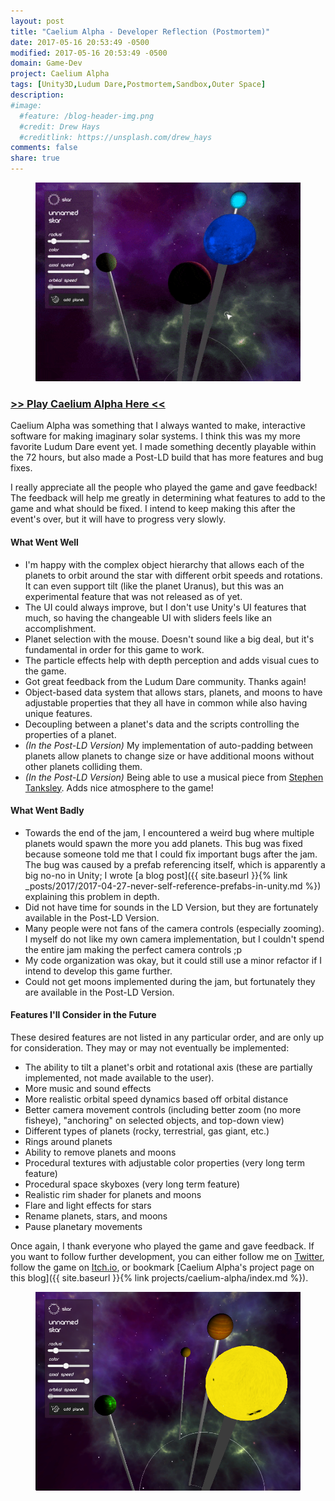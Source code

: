 ```yaml
---
layout: post
title: "Caelium Alpha - Developer Reflection (Postmortem)"
date: 2017-05-16 20:53:49 -0500
modified: 2017-05-16 20:53:49 -0500
domain: Game-Dev
project: Caelium Alpha
tags: [Unity3D,Ludum Dare,Postmortem,Sandbox,Outer Space]
description: 
#image:
  #feature: /blog-header-img.png
  #credit: Drew Hays
  #creditlink: https://unsplash.com/drew_hays
comments: false
share: true
---
```


<figure>
	<a href="/_images/project-images/caelium-alpha/caeliumGif4.gif" target="_blank">
		<img src="/_images/project-images/caelium-alpha/caeliumGif4.gif" alt="">
	</a>
</figure>

###  <i class="fa fa-moon-o" aria-hidden="true"></i> [>> Play Caelium Alpha Here <<](https://ldjam.com/events/ludum-dare/38/caelium-alpha)

Caelium Alpha was something that I always wanted to make, interactive software for making imaginary solar systems. I think this was my more favorite Ludum Dare event yet. I made something decently playable within the 72 hours, but also made a Post-LD build that has more features and bug fixes. 

I really appreciate all the people who played the game and gave feedback! The feedback will help me greatly in determining what features to add to the game and what should be fixed. I intend to keep making this after the event's over, but it will have to progress very slowly.

#### <i class="fa fa-check-circle" aria-hidden="true"></i> What Went Well

 - I'm happy with the complex object hierarchy that allows each of the planets to orbit around the star with different orbit speeds and rotations. It can even support tilt (like the planet Uranus), but this was an experimental feature that was not released as of yet.
 - The UI could always improve, but I don't use Unity's UI features that much, so having the changeable UI with sliders feels like an accomplishment.
 - Planet selection with the mouse. Doesn't sound like a big deal, but it's fundamental in order for this game to work.
 - The particle effects help with depth perception and adds visual cues to the game.
 - Got great feedback from the Ludum Dare community. Thanks again!
 - Object-based data system that allows stars, planets, and moons to have adjustable properties that they all have in common while also having unique features.
 - Decoupling between a planet's data and the scripts controlling the properties of a planet.
 - *(In the Post-LD Version)* My implementation of auto-padding between planets allow planets to change size or have additional moons without other planets colliding them.
 - *(In the Post-LD Version)* Being able to use a musical piece from [Stephen Tanksley](https://soundcloud.com/stephen-tanksley). Adds nice atmosphere to the game!

#### <i class="fa fa-times-circle" aria-hidden="true"></i> What Went Badly

 - Towards the end of the jam, I encountered a weird bug where multiple planets would spawn the more you add planets. This bug was fixed because someone told me that I could fix important bugs after the jam. The bug was caused by a prefab referencing itself, which is apparently a big no-no in Unity; I wrote [a blog post]({{ site.baseurl }}{% link _posts/2017/2017-04-27-never-self-reference-prefabs-in-unity.md %}) explaining this problem in depth.
 - Did not have time for sounds in the LD Version, but they are fortunately available in the Post-LD Version.
 - Many people were not fans of the camera controls (especially zooming). I myself do not like my own camera implementation, but I couldn't spend the entire jam making the perfect camera controls ;p
 - My code organization was okay, but it could still use a minor refactor if I intend to develop this game further.
 - Could not get moons implemented during the jam, but fortunately they are available in the Post-LD Version.

#### <i class="fa fa-star-o" aria-hidden="true"></i> Features I'll Consider in the Future

These desired features are not listed in any particular order, and are only up for consideration. They may or may not eventually be implemented:

 - The ability to tilt a planet's orbit and rotational axis (these are partially implemented, not made available to the user).
 - More music and sound effects
 - More realistic orbital speed dynamics based off orbital distance
 - Better camera movement controls (including better zoom (no more fisheye), "anchoring" on selected objects, and top-down view)
 - Different types of planets (rocky, terrestrial, gas giant, etc.)
 - Rings around planets
 - Ability to remove planets and moons
 - Procedural textures with adjustable color properties (very long term feature)
 - Procedural space skyboxes (very long term feature)
 - Realistic rim shader for planets and moons
 - Flare and light effects for stars
 - Rename planets, stars, and moons
 - Pause planetary movements

Once again, I thank everyone who played the game and gave feedback. If you want to follow further development, you can either follow me on [Twitter](https://twitter.com/Jishenaz), follow the game on [Itch.io](https://jishenaz.itch.io/caelium-alpha), or bookmark [Caelium Alpha's project page on this blog]({{ site.baseurl }}{% link projects/caelium-alpha/index.md %}).

<figure>
	<a href="/_images/project-images/caelium-alpha/caeliumScreen8.png" target="_blank">
		<img src="/_images/project-images/caelium-alpha/caeliumScreen8.png" alt="">
	</a>
</figure>
